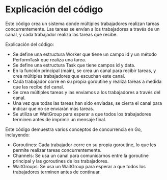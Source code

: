 # Explicación del código

Este código crea un sistema donde múltiples trabajadores realizan tareas concurrentemente. Las tareas se envían a los trabajadores a través de un canal, y cada trabajador realiza las tareas que recibe.

Explicación del código:

- Se define una estructura Worker que tiene un campo id y un método PerformTask que realiza una tarea.
- Se define una estructura Task que tiene campos id y data.
- En la función principal (main), se crea un canal para recibir tareas, y crea múltiples trabajadores que escuchan este canal.
- Cada trabajador corre en su propia goroutine y realiza tareas a medida que las recibe del canal.
- Se crea múltiples tareas y las enviamos a los trabajadores a través del canal.
- Una vez que todas las tareas han sido enviadas, se cierra el canal para indicar que no se enviarán más tareas.
- Se utiliza un WaitGroup para esperar a que todos los trabajadores terminen antes de imprimir un mensaje final.

Este código demuestra varios conceptos de concurrencia en Go, incluyendo:

- Goroutines: Cada trabajador corre en su propia goroutine, lo que les permite realizar tareas concurrentemente.
- Channels: Se usa un canal para comunicarnos entre la goroutine principal y las goroutines de los trabajadores.
- WaitGroups: Se usa un WaitGroup para esperar a que todos los trabajadores terminen antes de continuar.

